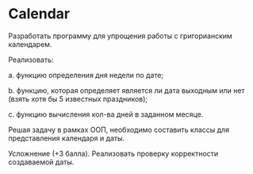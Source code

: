 # Calendar

Разработать программу для упрощения работы с григорианским календарем.

Реализовать: 

a. функцию определения дня недели по дате; 

b. функцию, которая определяет является ли дата выходным или нет (взять хотя бы 5 известных праздников); 

c. функцию вычисления кол-ва дней в заданном месяце. 

Решая задачу в рамках ООП, необходимо составить классы для представления календаря и даты. 

Усложнение (+3 балла). Реализовать проверку корректности создаваемой даты.
